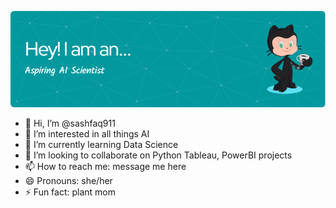 ![Header](./github-header-image.png)

- 👋 Hi, I’m @sashfaq911
- 👀 I’m interested in all things AI
- 🌱 I’m currently learning Data Science
- 💞️ I’m looking to collaborate on Python Tableau, PowerBI projects
- 📫 How to reach me: message me here
- 😄 Pronouns: she/her
- ⚡ Fun fact: plant mom

<!---
sashfaq911/sashfaq911 is a ✨ special ✨ repository because its `README.md` (this file) appears on your GitHub profile.
You can click the Preview link to take a look at your changes.
--->
